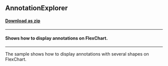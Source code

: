 ## AnnotationExplorer
#### [Download as zip](https://downgit.github.io/#/home?url=https://github.com/GrapeCity/ComponentOne-UWP-Samples/tree/master/C1.UWP.FlexChart/CS/AnnotationExplorer)
____
#### Shows how to display annotations on FlexChart.
____
The sample shows how to display annotations with several shapes on FlexChart.

